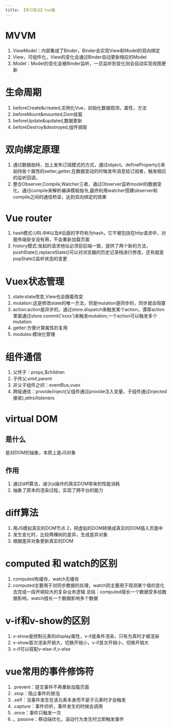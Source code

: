```yaml
---
title: 【学习笔记】Vue篇
---
```

# MVVM
1. ViewModel：内部集成了Binder，Binder会实现View和Model的双向绑定
2. View，可组件化，View的变化会通过Binder自动更新相应的Model
3. Model：Model的变化会被Binder监听，一旦监听到变化则会自动实现视图更新

# 生命周期
1. beforeCreate&created,实例化Vue，初始化数据观测，属性，方法
2. beforeMount&mounted,Dom挂载
3. beforeUpdate&updated,数据更新
4. beforeDestroy&destroyed,组件销毁 

# 双向绑定原理
1. 通过数据劫持，加上发布订阅模式的方式，通过object。defineProperty()来劫持各个属性的setter,getter,在数据变动的时候发布消息给订阅者，触发相应的监听回调，
2. 整合Observer,Compile,Watcher三者，通过Observer监听model的数据变化，通过compile来解析编译模板指令,最终利用watcher搭建observer和compile之间的通信桥梁，达到双向绑定的效果

# Vue router
1. hash模式:URL中#以及#后面的字符称为hash，它不被包括在http请求中，对服务端安全没有用，不会重新加载页面
2. history模式:发起的请求地址必须前后端一致，提供了两个新的方法，pushState(),replaceState()可以对浏览器的历史记录栈进行修改，还有就是popState()监听状态的变更

# Vuex状态管理
1. state:state改变,View也会跟着改变
2. mutation:这是修改state的唯一方法，但是mutation是同步的，同步就会阻塞
3. action:action是异步的，通过store.dispatch来触发某个action，谭厚action里面通过store.commit('xxxx')来触发mutation,一个action可以触发多个mutation
4. getter:方便计算属性的复用
5. modules:模块化管理

# 组件通信
1. 父传子：props,$children
2. 子传父:$emit,$parent
3. 非父子组件之间：eventBus,vuex
4. 跨级通信：provide/inject(父组件通过provide注入变量，子组件通过injected接收),$attrs/$listeners

# virtual DOM
## 是什么
是对DOM的抽象，本质上是JS对象
## 作用
1. 通过diff算法，减少js操作的真实DOM带来的性能消耗
2. 抽象了原本的渲染过程，实现了跨平台的能力

# diff算法
1. 用JS模拟真实的DOM节点
2，把虚拟的DOM转换成真实的DOM插入页面中
3. 发生变化时，比较两棵树的差异，生成差异对象
4. 根据差异对象更新真实的DOM

# computed 和 watch的区别
1. computed有缓存，watch无缓存
2. computed主要用于对同步数据的处理，watch则主要用于观测某个值的变化去完成一段开销较大的复杂业务逻辑
总结：computed擅长一个数据受多给数据影响，watch擅长一个数据影响多个数据

# v-if和v-show的区别
1. v-show是控制元素的display属性，v-if是条件渲染，只有为真时才被渲染
2. v-show首次渲染开销大，切换开销小，v-if首次开销小，切换开销大
3. v-if可以搭配v-else-if,v-else

# vue常用的事件修饰符
1. .prevent：提交事件不再重新加载页面
2. .stop：阻止事件的冒泡
3. .self：当事件发生在该元素本身而不是子元素时才会触发
4. .capture：事件侦听，事件发生的时候会调用
5. .once：事件只触发一次
6. 。passive：移动端优化，滚动行为发生时立即触发事件